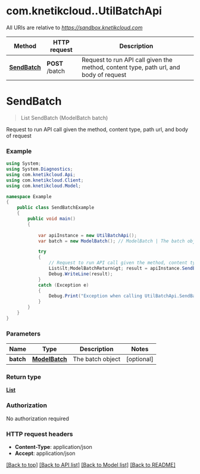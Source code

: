 # com.knetikcloud..UtilBatchApi

All URIs are relative to *https://sandbox.knetikcloud.com*

Method | HTTP request | Description
------------- | ------------- | -------------
[**SendBatch**](UtilBatchApi.md#sendbatch) | **POST** /batch | Request to run API call given the method, content type, path url, and body of request


<a name="sendbatch"></a>
# **SendBatch**
> List<ModelBatchReturn> SendBatch (ModelBatch batch)

Request to run API call given the method, content type, path url, and body of request

### Example
```csharp
using System;
using System.Diagnostics;
using com.knetikcloud.Api;
using com.knetikcloud.Client;
using com.knetikcloud.Model;

namespace Example
{
    public class SendBatchExample
    {
        public void main()
        {
            
            var apiInstance = new UtilBatchApi();
            var batch = new ModelBatch(); // ModelBatch | The batch object (optional) 

            try
            {
                // Request to run API call given the method, content type, path url, and body of request
                List&lt;ModelBatchReturn&gt; result = apiInstance.SendBatch(batch);
                Debug.WriteLine(result);
            }
            catch (Exception e)
            {
                Debug.Print("Exception when calling UtilBatchApi.SendBatch: " + e.Message );
            }
        }
    }
}
```

### Parameters

Name | Type | Description  | Notes
------------- | ------------- | ------------- | -------------
 **batch** | [**ModelBatch**](ModelBatch.md)| The batch object | [optional] 

### Return type

[**List<ModelBatchReturn>**](ModelBatchReturn.md)

### Authorization

No authorization required

### HTTP request headers

 - **Content-Type**: application/json
 - **Accept**: application/json

[[Back to top]](#) [[Back to API list]](../README.md#documentation-for-api-endpoints) [[Back to Model list]](../README.md#documentation-for-models) [[Back to README]](../README.md)

